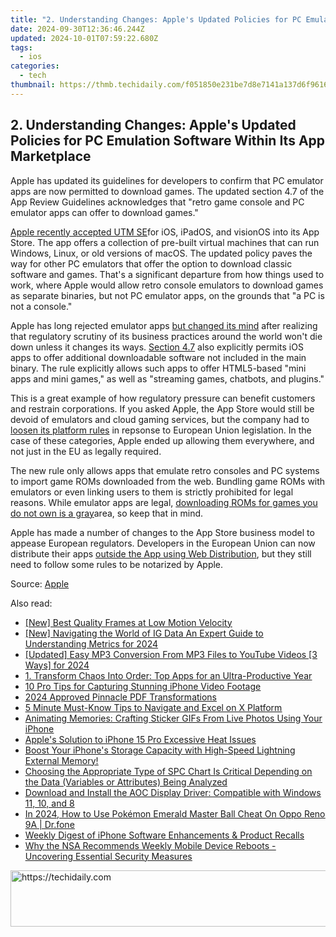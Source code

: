 ```yaml
---
title: "2. Understanding Changes: Apple's Updated Policies for PC Emulation Software Within Its App Marketplace"
date: 2024-09-30T12:36:46.244Z
updated: 2024-10-01T07:59:22.680Z
tags:
  - ios
categories:
  - tech
thumbnail: https://thmb.techidaily.com/f051850e231be7d8e7141a137d6f961668fd1698700240c7348f6738ce5b4e95.jpg
---
```


## 2. Understanding Changes: Apple's Updated Policies for PC Emulation Software Within Its App Marketplace

Apple has updated its guidelines for developers to confirm that PC emulator apps are now permitted to download games. The updated section 4.7 of the App Review Guidelines acknowledges that "retro game console and PC emulator apps can offer to download games."

[Apple recently accepted UTM SE](https://facebook-video-content.techidaily.com/in-2024-insiders-look-at-streaming-content-on-social-media-platforms/)for iOS, iPadOS, and visionOS into its App Store. The app offers a collection of pre-built virtual machines that can run Windows, Linux, or old versions of macOS. The updated policy paves the way for other PC emulators that offer the option to download classic software and games. That's a significant departure from how things used to work, where Apple would allow retro console emulators to download games as separate binaries, but not PC emulator apps, on the grounds that "a PC is not a console."

 Apple has long rejected emulator apps [but changed its mind](https://android-transfer.techidaily.com/in-2024-how-to-transfer-data-from-samsung-galaxy-a34-5g-to-samsung-phone-drfone-by-drfone-transfer-from-android-transfer-from-android/) after realizing that regulatory scrutiny of its business practices around the world won't die down unless it changes its ways. [Section 4.7](https://developer.apple.com/app-store/review/guidelines/#third-party-software) also explicitly permits iOS apps to offer additional downloadable software not included in the main binary. The rule explicitly allows such apps to offer HTML5-based "mini apps and mini games," as well as "streaming games, chatbots, and plugins."

 This is a great example of how regulatory pressure can benefit customers and restrain corporations. If you asked Apple, the App Store would still be devoid of emulators and cloud gaming services, but the company had to [loosen its platform rules](https://extra-lessons.techidaily.com/the-final-cut-editors-toolkit-10-plugin-winners/) in repsonse to European Union legislation. In the case of these categories, Apple ended up allowing them everywhere, and not just in the EU as legally required.

 The new rule only allows apps that emulate retro consoles and PC systems to import game ROMs downloaded from the web. Bundling game ROMs with emulators or even linking users to them is strictly prohibited for legal reasons. While emulator apps are legal, [downloading ROMs for games you do not own is a gray](https://facebook-videos.techidaily.com/updated-video-revenue-generation-on-facebook-tactics-for-financial-growth-for-2024/)area, so keep that in mind.

 Apple has made a number of changes to the App Store business model to appease European regulators. Developers in the European Union can now distribute their apps [outside the ‌App using Web Distribution](https://youtube-help.techidaily.com/in-2024-top-revenue-making-youtube-visionary/), but they still need to follow some rules to be notarized by Apple.

 Source: [Apple](https://developer.apple.com/news/?id=ty0avr2s)

<ins class="adsbygoogle"
     style="display:block"
     data-ad-format="autorelaxed"
     data-ad-client="ca-pub-7571918770474297"
     data-ad-slot="1223367746"></ins>

<ins class="adsbygoogle"
     style="display:block"
     data-ad-client="ca-pub-7571918770474297"
     data-ad-slot="8358498916"
     data-ad-format="auto"
     data-full-width-responsive="true"></ins>

<span class="atpl-alsoreadstyle">Also read:</span>
<div><ul>
<li><a href="https://extra-resources.techidaily.com/new-best-quality-frames-at-low-motion-velocity/"><u>[New] Best Quality Frames at Low Motion Velocity</u></a></li>
<li><a href="https://instagram-videos.techidaily.com/new-navigating-the-world-of-ig-data-an-expert-guide-to-understanding-metrics-for-2024/"><u>[New] Navigating the World of IG Data An Expert Guide to Understanding Metrics for 2024</u></a></li>
<li><a href="https://youtube-docs.techidaily.com/ed-easy-mp3-conversion-from-mp3-files-to-youtube-videos-3-ways-for-2024/"><u>[Updated] Easy MP3 Conversion From MP3 Files to YouTube Videos [3 Ways] for 2024</u></a></li>
<li><a href="https://os-tips.techidaily.com/1-transform-chaos-into-order-top-apps-for-an-ultra-productive-year/"><u>1. Transform Chaos Into Order: Top Apps for an Ultra-Productive Year</u></a></li>
<li><a href="https://os-tips.techidaily.com/10-pro-tips-for-capturing-stunning-iphone-video-footage/"><u>10 Pro Tips for Capturing Stunning iPhone Video Footage</u></a></li>
<li><a href="https://extra-approaches.techidaily.com/2024-approved-pinnacle-pdf-transformations/"><u>2024 Approved Pinnacle PDF Transformations</u></a></li>
<li><a href="https://techtrends.techidaily.com/5-minute-must-know-tips-to-navigate-and-excel-on-x-platform/"><u>5 Minute Must-Know Tips to Navigate and Excel on X Platform</u></a></li>
<li><a href="https://os-tips.techidaily.com/animating-memories-crafting-sticker-gifs-from-live-photos-using-your-iphone/"><u>Animating Memories: Crafting Sticker GIFs From Live Photos Using Your iPhone</u></a></li>
<li><a href="https://os-tips.techidaily.com/apples-solution-to-iphone-15-pro-excessive-heat-issues/"><u>Apple's Solution to iPhone 15 Pro Excessive Heat Issues</u></a></li>
<li><a href="https://os-tips.techidaily.com/boost-your-iphones-storage-capacity-with-high-speed-lightning-external-memory/"><u>Boost Your iPhone's Storage Capacity with High-Speed Lightning External Memory!</u></a></li>
<li><a href="https://blue-screen-error.techidaily.com/choosing-the-appropriate-type-of-spc-chart-is-critical-depending-on-the-data-variables-or-attributes-being-analyzed/"><u>Choosing the Appropriate Type of SPC Chart Is Critical Depending on the Data (Variables or Attributes) Being Analyzed</u></a></li>
<li><a href="https://win-amazing.techidaily.com/download-and-install-the-aoc-display-driver-compatible-with-windows-11-10-and-8/"><u>Download and Install the AOC Display Driver: Compatible with Windows 11, 10, and 8</u></a></li>
<li><a href="https://android-pokemon-go.techidaily.com/in-2024-how-to-use-pokemon-emerald-master-ball-cheat-on-oppo-reno-9a-drfone-by-drfone-virtual-android/"><u>In 2024, How to Use Pokémon Emerald Master Ball Cheat On Oppo Reno 9A | Dr.fone</u></a></li>
<li><a href="https://os-tips.techidaily.com/weekly-digest-of-iphone-software-enhancements-and-product-recalls/"><u>Weekly Digest of iPhone Software Enhancements & Product Recalls</u></a></li>
<li><a href="https://os-tips.techidaily.com/why-the-nsa-recommends-weekly-mobile-device-reboots-uncovering-essential-security-measures/"><u>Why the NSA Recommends Weekly Mobile Device Reboots - Uncovering Essential Security Measures</u></a></li>
</ul></div>

<!-- affiliate ads begin -->
<a href="https://aligracehair.sjv.io/c/5597632/2006946/19272" target="_top" id="2006946">
  <img src="//a.impactradius-go.com/display-ad/19272-2006946" border="0" alt="https://techidaily.com" width="728" height="90"/>
</a>
<img height="0" width="0" src="https://aligracehair.sjv.io/i/5597632/2006946/19272" style="position:absolute;visibility:hidden;" border="0" />
<!-- affiliate ads end -->

